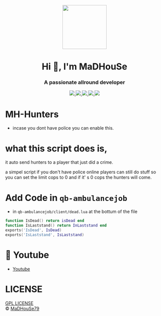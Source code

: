 <p align="center">
    <img width="140" src="https://icons.iconarchive.com/icons/iconarchive/red-orb-alphabet/128/Letter-M-icon.png" />  
    <h1 align="center">Hi 👋, I'm MaDHouSe</h1>
    <h3 align="center">A passionate allround developer </h3>    
</p>

<p align="center">
  <a href="https://github.com/MH-Scripts/mh-intercom/issues">
    <img src="https://img.shields.io/github/issues/MH-Scripts/mh-hunters"/> 
  </a>
  <a href="https://github.com/MH-Scripts/mh-intercom/watchers">
    <img src="https://img.shields.io/github/watchers/MH-Scripts/mh-hunters"/> 
  </a> 
  <a href="https://github.com/MH-Scripts/mh-hunters/network/members">
    <img src="https://img.shields.io/github/forks/MH-Scripts/mh-hunters"/> 
  </a>  
  <a href="https://github.com/MH-Scripts/mh-hunters/stargazers">
    <img src="https://img.shields.io/github/stars/MH-Scripts/mh-hunters?color=white"/> 
  </a>
  <a href="https://github.com/MH-Scripts/mh-hunters/blob/main/LICENSE">
    <img src="https://img.shields.io/github/license/MH-Scripts/mh-hunters?color=black"/> 
  </a>      
</p>

# MH-Hunters
- incase you dont have police you can enable this.

# what this script does is,
it auto send hunters to a player that just did a crime.

a simpel script if you don't have police online
players can still do stuff so you can set the limit cops to 0
and if it' s 0 cops the hunters will come.

# Add Code in `qb-ambulancejob`
- in `qb-ambulancejob/client/dead.lua` at the bottum of the file
```lua
function IsDead() return isDead end
function IsLaststand() return InLaststand end
exports('IsDead', IsDead)
exports('IsLaststand', IsLaststand)
```

# 🙈 Youtube
- [Youtube](https://www.youtube.com/channel/UC6431XeIqHjswry5OYtim0A)

# LICENSE
[GPL LICENSE](./LICENSE)<br />
&copy; [MaDHouSe79](https://www.youtube.com/@MaDHouSe79)
